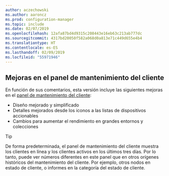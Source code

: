 ```yaml
---
author: aczechowski
ms.author: aaroncz
ms.prod: configuration-manager
ms.topic: include
ms.date: 02/07/2019
ms.openlocfilehash: 12afa87bd4d9315c208443e16eb63c213ab777dc
ms.sourcegitcommit: 4317bd20050f582a068d0a813e71c449d655e4b4
ms.translationtype: HT
ms.contentlocale: es-ES
ms.lasthandoff: 02/09/2019
ms.locfileid: "55971946"
---
```

## <a name="bkmk_health"></a> Mejoras en el panel de mantenimiento del cliente
<!--3599209-->

En función de sus comentarios, esta versión incluye las siguientes mejoras en el [panel de mantenimiento del cliente](/sccm/core/get-started/2019/technical-preview-1901#bkmk_health):

- Diseño mejorado y simplificado
- Detalles mejorados desde los iconos a las listas de dispositivos accionables
- Cambios para aumentar el rendimiento en grandes entornos y colecciones 

> [!Tip]  
> De forma predeterminada, el panel de mantenimiento del cliente muestra los clientes en línea y los clientes activos en los últimos tres días. Por lo tanto, puede ver números diferentes en este panel que en otros orígenes históricos del mantenimiento del cliente. Por ejemplo, otros nodos en estado de cliente, o informes en la categoría del estado de cliente. 

